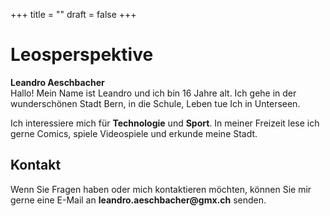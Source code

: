 +++
title = "‎"
draft = false
+++

<!--StartFragment-->
<div>
  <h1>Leosperspektive</h1>
  <p><strong>Leandro Aeschbacher</strong><br>
     Hallo! Mein Name ist Leandro und ich bin 16 Jahre alt. Ich gehe in der wunderschönen Stadt Bern, in die Schule, Leben tue Ich in Unterseen.</p>
  <p>Ich interessiere mich für <strong>Technologie</strong> und <strong>Sport</strong>. In meiner Freizeit lese ich gerne Comics, spiele Videospiele und erkunde meine Stadt.</p>
  <h2>Kontakt</h2>
  <p>Wenn Sie Fragen haben oder mich kontaktieren möchten, können Sie mir gerne eine E-Mail an <strong>leandro.aeschbacher@gmx.ch</strong> senden.</p>
</div>
<!--EndFragment-->
